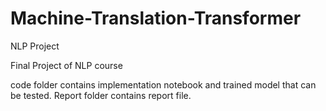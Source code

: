 # Machine-Translation-Transformer
NLP Project

Final Project of NLP course

code folder contains implementation notebook and trained model that can be tested.
Report folder contains report file.
